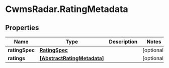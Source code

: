 # CwmsRadar.RatingMetadata

## Properties

Name | Type | Description | Notes
------------ | ------------- | ------------- | -------------
**ratingSpec** | [**RatingSpec**](RatingSpec.md) |  | [optional] 
**ratings** | [**[AbstractRatingMetadata]**](AbstractRatingMetadata.md) |  | [optional] 


